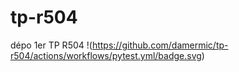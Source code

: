 # tp-r504
dépo 1er TP R504
!(https://github.com/damermic/tp-r504/actions/workflows/pytest.yml/badge.svg)

